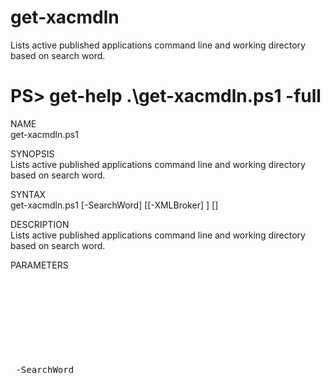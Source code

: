 # get-xacmdln
Lists active published applications command line and working directory based on search word.

# PS> get-help .\get-xacmdln.ps1 -full

NAME<br>
    get-xacmdln.ps1
    
SYNOPSIS<br>
    Lists active published applications command line and working directory based on search word.
    
SYNTAX<br>
    get-xacmdln.ps1 [-SearchWord] <Object> [[-XMLBroker] <Object>] [<CommonParameters>]
    
    
DESCRIPTION<br>
    Lists active published applications command line and working directory based on search word.

PARAMETERS<br><pre>
    -SearchWord <Object>
        Word to search published application command line for.
        
        Required?                    true
        Position?                    1
        Default value                
        Accept pipeline input?       false
        Accept wildcard characters?  false
        
    -XMLBroker <Object>
        XML Broker to query. Can be a comma separated list.
        
        Required?                    false
        Position?                    2
        Default value                YOURDC.DOMAIN.LOCAL
        Accept pipeline input?       false
        Accept wildcard characters?  false
        
    <CommonParameters>
        This cmdlet supports the common parameters: Verbose, Debug,
        ErrorAction, ErrorVariable, WarningAction, WarningVariable,
        OutBuffer, PipelineVariable, and OutVariable. For more information, see 
        about_CommonParameters (http://go.microsoft.com/fwlink/?LinkID=113216).</pre>
    
INPUTS<br>
    None
    
OUTPUTS<br>
    None
    
NOTES
        <pre>NAME        :  get-xacmdln
        VERSION     :  1.11
        CHANGE LOG - Version - When - What - Who
        1.00 - 03/10/2017 - Initial script - Alain Assaf
        1.01 - 03/10/2017 - Changed user input to use wildcards - Alain Assaf
        1.11 - 03/10/2017 - Added get-xmlbroker function - Alain Assaf
        LAST UPDATED:  03/10/2017
        AUTHOR      :  Alain Assaf</pre>
    
    -------------------------- EXAMPLE 1 --------------------------
    
    PS C:\>get-xacmdln.ps1 -XMLBROKER BROKER -SearchWord 'Office'
    
    Queries the BROKER and retrieves list of active published applications whose command lines contains 'Office'
    
# Legal and Licensing
The get-xacmdln.ps1 script is licensed under the [MIT license][].

[MIT license]: LICENSE

# Want to connect?
* LinkedIn - https://www.linkedin.com/in/alainassaf
* Twitter - http://twitter.com/alainassaf
* Wag the Real - my blog - https://wagthereal.com
* Edgesightunderthehood - my other - blog https://edgesightunderthehood.com

# Help
I welcome any feedback, ideas or contributors.

